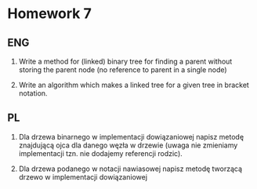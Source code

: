 # Homework 7

## ENG

1. Write a method for (linked) binary tree for finding a parent without storing the parent node (no reference to parent in a single node)

2. Write an algorithm which makes a linked tree for a given tree in bracket notation.


## PL

1. Dla drzewa binarnego w implementacji dowiązaniowej napisz metodę znajdującą ojca dla danego węzła w drzewie (uwaga nie zmieniamy implementacji tzn. nie dodajemy referencji rodzic). 

2. Dla drzewa podanego w notacji nawiasowej napisz metodę tworzącą drzewo w implementacji dowiązaniowej


